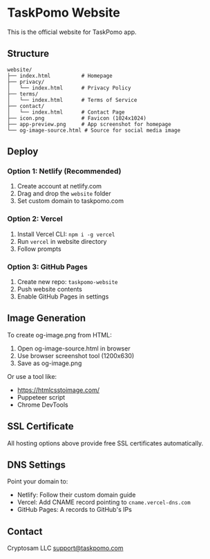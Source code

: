# TaskPomo Website

This is the official website for TaskPomo app.

## Structure

```
website/
├── index.html          # Homepage
├── privacy/
│   └── index.html      # Privacy Policy
├── terms/
│   └── index.html      # Terms of Service
├── contact/
│   └── index.html      # Contact Page
├── icon.png            # Favicon (1024x1024)
├── app-preview.png     # App screenshot for homepage
└── og-image-source.html # Source for social media image
```

## Deploy

### Option 1: Netlify (Recommended)
1. Create account at netlify.com
2. Drag and drop the `website` folder
3. Set custom domain to taskpomo.com

### Option 2: Vercel
1. Install Vercel CLI: `npm i -g vercel`
2. Run `vercel` in website directory
3. Follow prompts

### Option 3: GitHub Pages
1. Create new repo: `taskpomo-website`
2. Push website contents
3. Enable GitHub Pages in settings

## Image Generation

To create og-image.png from HTML:
1. Open og-image-source.html in browser
2. Use browser screenshot tool (1200x630)
3. Save as og-image.png

Or use a tool like:
- https://htmlcsstoimage.com/
- Puppeteer script
- Chrome DevTools

## SSL Certificate

All hosting options above provide free SSL certificates automatically.

## DNS Settings

Point your domain to:
- Netlify: Follow their custom domain guide
- Vercel: Add CNAME record pointing to `cname.vercel-dns.com`
- GitHub Pages: A records to GitHub's IPs

## Contact

Cryptosam LLC
support@taskpomo.com